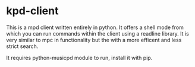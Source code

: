 # kpd-client
This is a mpd client written entirely in python.
It offers a shell mode from which you can run commands within the client using a readline library.
It is very similar to mpc in functionality but the with a more efficent and less strict search.

It requires python-musicpd module to run, install it with pip.
